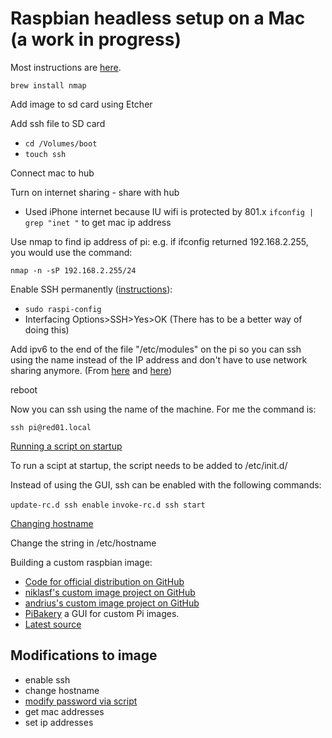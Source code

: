 # Raspbian headless setup on a Mac (a work in progress)

Most instructions are [here](https://medium.com/@viveks3th/how-to-bootstrap-a-headless-raspberry-pi-with-a-mac-6eba3be20b26).

`brew install nmap`

Add image to sd card using Etcher

Add ssh file to SD card
 - `cd /Volumes/boot`
 - `touch ssh`

Connect mac to hub

Turn on internet sharing - share with hub
- Used iPhone internet because IU wifi is protected by 801.x 
`ifconfig | grep "inet "` to get mac ip address

Use nmap to find ip address of pi: e.g. if ifconfig returned 192.168.2.255, 
you would use the command: 

`nmap -n -sP 192.168.2.255/24`

Enable SSH permanently 
([instructions](https://www.raspberrypi.org/documentation/remote-access/ssh/)):
 - `sudo raspi-config`
 - Interfacing Options>SSH>Yes>OK (There has to be a better way of doing this)
 
Add ipv6 to the end of the file "/etc/modules" on the pi so you can ssh using the name 
instead of the IP address and don't have to use network sharing anymore. (From [here](https://raspberrypi.stackexchange.com/questions/19579/ssh-into-pi-from-mac-over-direct-ethernet-connection) 
and [here](https://bneijt.nl/blog/post/enable-ipv6-on-your-raspberry-pi/))

reboot

Now you can ssh using the name of the machine. For me the command is:

`ssh pi@red01.local`

[Running a script on startup](https://raspberrypi.stackexchange.com/questions/8734/execute-script-on-start-up)

To run a scipt at startup, the script needs to be added to /etc/init.d/

Instead of using the GUI, ssh can be enabled with the following commands:

`update-rc.d ssh enable`
`invoke-rc.d ssh start`

[Changing hostname](https://raspberrypi.stackexchange.com/questions/44955/config-txt-hostname)

Change the string in /etc/hostname

Building a custom raspbian image:

* [Code for official distribution on GitHub](https://github.com/RPi-Distro/pi-gen)
* [niklasf's custom image project on GitHub](https://github.com/niklasf/build-raspbian-image)
* [andrius's custom image project on GitHub](https://github.com/andrius/build-raspbian-image)
* [PiBakery](https://www.raspberrypi.org/blog/pibakery/) a GUI for custom Pi images. 
* [Latest source](http://archive.raspbian.org/raspbian/dists/stretch/)

## Modifications to image
* enable ssh
* change hostname
* [modify password via script](https://stackoverflow.com/questions/27837674/changing-a-linux-password-via-script)
* get mac addresses
* set ip addresses
